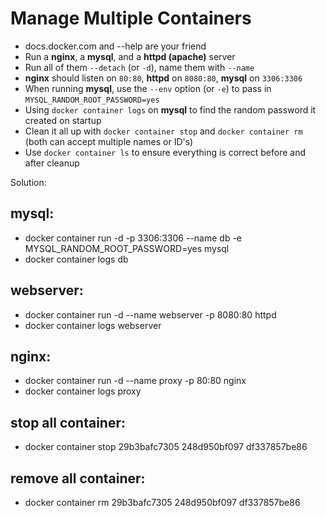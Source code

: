# Manage Multiple Containers

- docs.docker.com and --help are your friend
- Run a **nginx**, a **mysql**, and a **httpd (apache)** server
- Run all of them `--detach` (or `-d`), name them with `--name`
- **nginx** should listen on `80:80`, **httpd** on `8080:80`, **mysql** on `3306:3306`
- When running **mysql**, use the `--env` option (or `-e`) to pass in `MYSQL_RANDOM_ROOT_PASSWORD=yes`
- Using `docker container logs` on **mysql** to find the random password it created on startup
- Clean it all up with `docker container stop` and `docker container rm` (both can accept multiple names or ID's)
- Use `docker container ls` to ensure everything is correct before and after cleanup

Solution:
## mysql:
- docker container run -d -p 3306:3306 --name db -e MYSQL_RANDOM_ROOT_PASSWORD=yes mysql
- docker container logs db

## webserver:
- docker container run -d --name webserver -p 8080:80 httpd
- docker container logs webserver

## nginx:
- docker container run -d --name proxy -p 80:80 nginx
- docker container logs proxy


## stop all container:
- docker container stop 29b3bafc7305 248d950bf097 df337857be86

## remove all container:
- docker container rm 29b3bafc7305 248d950bf097 df337857be86